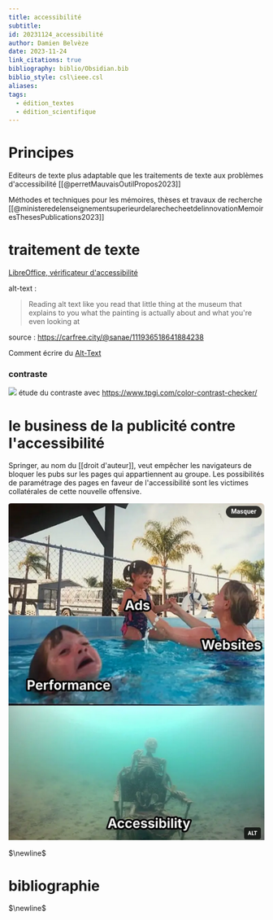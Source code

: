 ```yaml
---
title: accessibilité
subtitle: 
id: 20231124_accessibilité
author: Damien Belvèze
date: 2023-11-24
link_citations: true
bibliography: biblio/Obsidian.bib
biblio_style: csl\ieee.csl
aliases: 
tags:
  - édition_textes
  - édition_scientifique
---
```

# Principes

Editeurs de texte plus adaptable que les traitements de texte aux problèmes d'accessibilité
[[@perretMauvaisOutilPropos2023]]

Méthodes et techniques pour les mémoires, thèses et travaux de recherche [[@ministeredelenseignementsuperieurdelarechecheetdelinnovationMemoiresThesesPublications2023]]

# traitement de texte

[LibreOffice, vérificateur d'accessibilité](https://help.libreoffice.org/latest/fr/text/swriter/01/accessibility_check.html?DbPAR=WRITER)


alt-text : 

> Reading alt text like you read that little thing at the museum that explains to you what the painting is actually about and what you're even looking at

source : https://carfree.city/@sanae/111936518641884238

Comment écrire du [Alt-Text](https://www.perkins.org/resource/how-write-alt-text-and-image-descriptions-visually-impaired/)
### contraste

![](images/accessibilité2.png)
étude du contraste avec https://www.tpgi.com/color-contrast-checker/


# le business de la publicité contre l'accessibilité

Springer, au nom du [[droit d'auteur]], veut empêcher les navigateurs de bloquer les pubs sur les pages qui appartiennent au groupe. Les possibilités de paramétrage des pages en faveur de l'accessibilité sont les victimes collatérales de cette nouvelle offensive. 


![](images/accessibility_cookies.png)



$\newline$
# bibliographie
$\newline$






